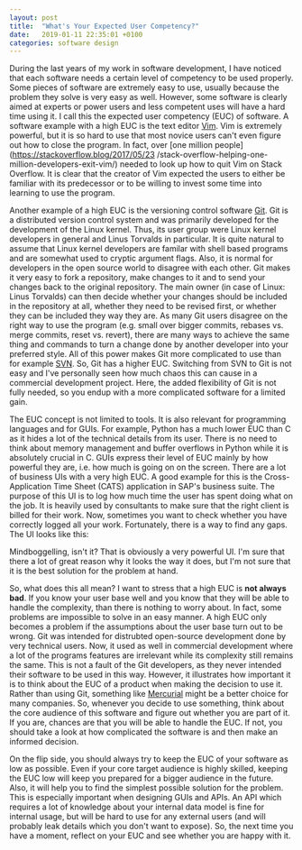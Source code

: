 ```yaml
---
layout: post
title:  "What's Your Expected User Competency?"
date:   2019-01-11 22:35:01 +0100
categories: software design
---
```

During the last years of my work in software development, I have noticed that each software needs a certain level of
competency to be used properly. Some pieces of software are extremely easy to use, usually because the problem they
solve is very easy as well. However, some software is clearly aimed at experts or power users and less competent uses
will have a hard time using it. I call this the expected user competency (EUC) of software. A software example with a
high EUC is the text editor [Vim](https://en.wikipedia.org/wiki/Vim_(text_editor)). Vim is extremely powerful, but it is so hard to use that most novice users
can't even figure out how to close the program. In fact, over [one million people](https://stackoverflow.blog/2017/05/23
/stack-overflow-helping-one-million-developers-exit-vim/) needed to look up how to quit Vim on Stack Overflow. It is
clear that the creator of Vim expected the users to either be familiar with its predecessor or to be
willing to invest some time into learning to use the program. 

Another example of a high EUC is the versioning control software [Git](https://en.wikipedia.org/wiki/Git). 
Git is a distributed version control system and was primarily developed for the development of the Linux kernel. Thus, its user group were Linux kernel developers in general and Linus Torvalds in particular. It is quite natural to 
assume that Linux kernel developers are familar
with shell based programs and are somewhat used to cryptic argument flags. Also, it is normal for developers in 
the open source world to disagree with each other. Git makes it very easy to fork a repository, make changes to
it and to send your changes back to the original repository. The main owner (in case of Linux: Linus Torvalds)
can then decide whether your changes should be included in the repository at all, whether they need to be revised
first, or whether they can be included they way they are. As many Git users disagree on the right way to use the
program (e.g. small over bigger commits, rebases vs. merge commits, reset vs. revert), there are many ways to 
achieve the same thing and commands to turn a change done by another developer into your preferred style. All of this
power makes Git more complicated to use than for example [SVN](https://en.wikipedia.org/wiki/Apache_Subversion).
So, Git has a higher EUC. Switching from SVN to Git is not easy and I've personally seen how much chaos this
can cause in a commercial development project. Here, the added flexibility of Git is not fully needed, so you endup
with a more complicated software for a limited gain. 

The EUC concept is not limited to tools. It is also relevant for programming languages and for GUIs. For example,
Python has a much lower EUC than C as it hides a lot of the technical details from its user. There is no need to
think about memory management and buffer overflows in Python while it is absolutely crucial in C. GUIs express
their level of EUC mainly by how powerful they are, i.e. how much is going on on the screen. There are a lot
of business UIs with a very high EUC. A good example for this is the Cross-Application Time Sheet (CATS) application in SAP's business suite.
The purpose of this UI is to log how much time the user has spent doing what on the job. It is heavily used by 
consultants to make sure that the right client is billed for their work. Now, sometimes you want to check whether
you have correctly logged all your work. Fortunately, there is a way to find any gaps. The UI looks like this:

Mindboggelling, isn't it? That is obviously a very powerful UI. I'm sure that there a lot of great reason why it
looks the way it does, but I'm not sure that it is the best solution for the problem at hand. 

So, what does this all mean? I want to stress that a high EUC is **not always bad**. If you know your user base well
and you know that they will be able to handle the complexity, than there is nothing to worry about. In fact, some 
problems are impossible to solve in an easy manner. A high EUC only becomes a problem if the assumptions about the
user base turn out to be wrong. Git was intended for distrubted open-source development done by very technical users.
Now, it used as well in commercial development where a lot of the programs features are irrelevant while its 
complexity still remains the same. This is not a fault of the Git developers, as they never intended their software
to be used in this way. However, it illustrates how important it is to think about the EUC of a product when making
the decision to use it. Rather than using Git, something like [Mercurial](https://en.wikipedia.org/wiki/Mercurial) 
might be a better choice for many companies. So, whenever you decide to use something, think about the core audience
of this software and figure out whether you are part of it. If you are, chances are that you will be able to handle the
EUC. If not, you should take a look at how complicated the software is and then make an informed decision.

On the flip side, you should always try to keep the EUC of your software as low as possible. Even if your core target
audience is highly skilled, keeping the EUC low will keep you prepared for a bigger audience in the future. Also, it
will help you to find the simplest possible solution for the problem. This is especially important when designing
GUIs and APIs. An API which requires a lot of knowledge about your internal data model is fine for internal usage, 
but will be hard to use for any external users (and will probably leak details which you don't want to expose). So,
the next time you have a moment, reflect on your EUC and see whether you are happy with it.